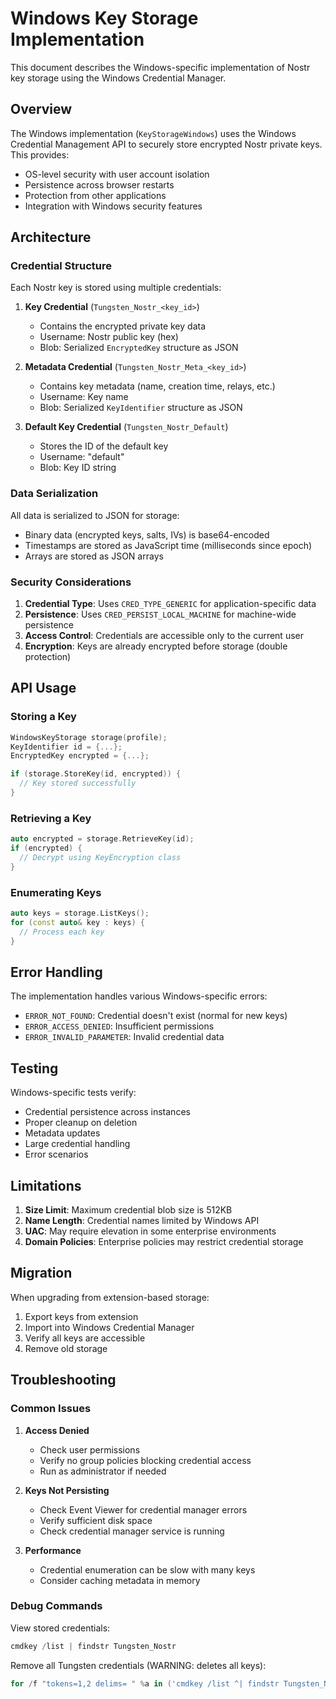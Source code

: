 # Windows Key Storage Implementation

This document describes the Windows-specific implementation of Nostr key storage using the Windows Credential Manager.

## Overview

The Windows implementation (`KeyStorageWindows`) uses the Windows Credential Management API to securely store encrypted Nostr private keys. This provides:

- OS-level security with user account isolation
- Persistence across browser restarts
- Protection from other applications
- Integration with Windows security features

## Architecture

### Credential Structure

Each Nostr key is stored using multiple credentials:

1. **Key Credential** (`Tungsten_Nostr_<key_id>`)
   - Contains the encrypted private key data
   - Username: Nostr public key (hex)
   - Blob: Serialized `EncryptedKey` structure as JSON

2. **Metadata Credential** (`Tungsten_Nostr_Meta_<key_id>`)
   - Contains key metadata (name, creation time, relays, etc.)
   - Username: Key name
   - Blob: Serialized `KeyIdentifier` structure as JSON

3. **Default Key Credential** (`Tungsten_Nostr_Default`)
   - Stores the ID of the default key
   - Username: "default"
   - Blob: Key ID string

### Data Serialization

All data is serialized to JSON for storage:
- Binary data (encrypted keys, salts, IVs) is base64-encoded
- Timestamps are stored as JavaScript time (milliseconds since epoch)
- Arrays are stored as JSON arrays

### Security Considerations

1. **Credential Type**: Uses `CRED_TYPE_GENERIC` for application-specific data
2. **Persistence**: Uses `CRED_PERSIST_LOCAL_MACHINE` for machine-wide persistence
3. **Access Control**: Credentials are accessible only to the current user
4. **Encryption**: Keys are already encrypted before storage (double protection)

## API Usage

### Storing a Key

```cpp
WindowsKeyStorage storage(profile);
KeyIdentifier id = {...};
EncryptedKey encrypted = {...};

if (storage.StoreKey(id, encrypted)) {
  // Key stored successfully
}
```

### Retrieving a Key

```cpp
auto encrypted = storage.RetrieveKey(id);
if (encrypted) {
  // Decrypt using KeyEncryption class
}
```

### Enumerating Keys

```cpp
auto keys = storage.ListKeys();
for (const auto& key : keys) {
  // Process each key
}
```

## Error Handling

The implementation handles various Windows-specific errors:

- `ERROR_NOT_FOUND`: Credential doesn't exist (normal for new keys)
- `ERROR_ACCESS_DENIED`: Insufficient permissions
- `ERROR_INVALID_PARAMETER`: Invalid credential data

## Testing

Windows-specific tests verify:
- Credential persistence across instances
- Proper cleanup on deletion
- Metadata updates
- Large credential handling
- Error scenarios

## Limitations

1. **Size Limit**: Maximum credential blob size is 512KB
2. **Name Length**: Credential names limited by Windows API
3. **UAC**: May require elevation in some enterprise environments
4. **Domain Policies**: Enterprise policies may restrict credential storage

## Migration

When upgrading from extension-based storage:
1. Export keys from extension
2. Import into Windows Credential Manager
3. Verify all keys are accessible
4. Remove old storage

## Troubleshooting

### Common Issues

1. **Access Denied**
   - Check user permissions
   - Verify no group policies blocking credential access
   - Run as administrator if needed

2. **Keys Not Persisting**
   - Check Event Viewer for credential manager errors
   - Verify sufficient disk space
   - Check credential manager service is running

3. **Performance**
   - Credential enumeration can be slow with many keys
   - Consider caching metadata in memory

### Debug Commands

View stored credentials:
```powershell
cmdkey /list | findstr Tungsten_Nostr
```

Remove all Tungsten credentials (WARNING: deletes all keys):
```powershell
for /f "tokens=1,2 delims= " %a in ('cmdkey /list ^| findstr Tungsten_Nostr') do cmdkey /delete:%b
```